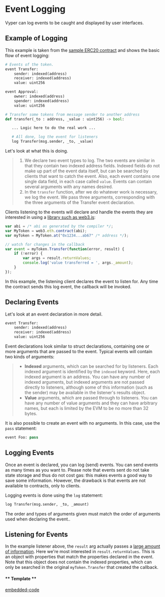 # Event Logging

Vyper can log events to be caught and displayed by user interfaces.

## Example of Logging

This example is taken from the [sample ERC20 contract](https://github.com/vyperlang/vyper/blob/master/examples/tokens/ERC20.vy) and shows the basic flow of event logging:

```python
# Events of the token.
event Transfer:
    sender: indexed(address)
    receiver: indexed(address)
    value: uint256

event Approval:
    owner: indexed(address)
    spender: indexed(address)
    value: uint256

# Transfer some tokens from message sender to another address
def transfer(_to : address, _value : uint256) -> bool:

   ... Logic here to do the real work ...

   # All done, log the event for listeners
   log Transfer(msg.sender, _to, _value)
```

Let's look at what this is doing.

> 1.  We declare two event types to log. The two events are similar in
>     that they contain two indexed address fields. Indexed fields do
>     not make up part of the event data itself, but can be searched by
>     clients that want to catch the event. Also, each event contains
>     one single data field, in each case called `value`. Events can
>     contain several arguments with any names desired.
> 2.  In the `transfer` function, after we do whatever work is
>     necessary, we log the event. We pass three arguments,
>     corresponding with the three arguments of the Transfer event
>     declaration.

Clients listening to the events will declare and handle the events they
are interested in using a [library such as
web3.js](https://solidity.readthedocs.io/en/latest/contracts.html#events):

```javascript
var abi = /* abi as generated by the compiler */;
var MyToken = web3.eth.contract(abi);
var myToken = MyToken.at("0x1234...ab67" /* address */);

// watch for changes in the callback
var event = myToken.Transfer(function(error, result) {
    if (!error) {
        var args = result.returnValues;
        console.log('value transferred = ', args._amount);
    }
});
```

In this example, the listening client declares the event to listen for.
Any time the contract sends this log event, the callback will be
invoked.

## Declaring Events

Let's look at an event declaration in more detail.

```python
event Transfer:
    sender: indexed(address)
    receiver: indexed(address)
    value: uint256
```

Event declarations look similar to struct declarations, containing one
or more arguments that are passed to the event. Typical events will
contain two kinds of arguments:

> - **Indexed** arguments, which can be searched for by listeners.
>   Each indexed argument is identified by the `indexed` keyword.
>   Here, each indexed argument is an address. You can have any number
>   of indexed arguments, but indexed arguments are not passed
>   directly to listeners, although some of this information (such as
>   the sender) may be available in the listener's results object.
> - **Value** arguments, which are passed through to listeners. You
>   can have any number of value arguments and they can have arbitrary
>   names, but each is limited by the EVM to be no more than 32 bytes.

It is also possible to create an event with no arguments. In this case,
use the `pass` statement:

```python
event Foo: pass
```

## Logging Events

Once an event is declared, you can log (send) events. You can send
events as many times as you want to. Please note that events sent do not
take state storage and thus do not cost gas: this makes events a good
way to save some information. However, the drawback is that events are
not available to contracts, only to clients.

Logging events is done using the `log` statement:

```python
log Transfer(msg.sender, _to, _amount)
```

The order and types of arguments given must match the order of arguments
used when declaring the event..

## Listening for Events

In the example listener above, the `result` arg actually passes a [large amount of information](https://web3js.readthedocs.io/en/v1.2.6/web3-eth-contract.html#contract-events-return). Here we're most interested in `result.returnValues`. This is an object with properties that match the properties declared in the event. Note that this object does not contain the indexed properties, which can only be searched in the original `myToken.Transfer` that created the callback.

<!-- tabs:start -->

#### ** Template **

[embedded-code](../assets/1/1.1-template-code.vy ':include :type=code embed-template')

<!-- tabs:end -->
